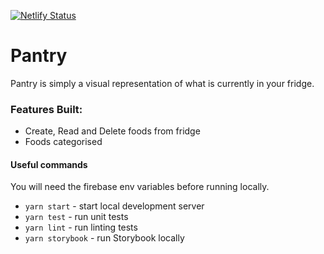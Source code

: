 [![Netlify Status](https://api.netlify.com/api/v1/badges/c51a2468-3798-4924-aabb-8a97ce25ed20/deploy-status)](https://app.netlify.com/sites/project-pantry/deploys)

# Pantry

Pantry is simply a visual representation of what is currently in your fridge.

### Features Built:

- Create, Read and Delete foods from fridge
- Foods categorised

#### Useful commands

You will need the firebase env variables before running locally.

- `yarn start` - start local development server
- `yarn test` - run unit tests
- `yarn lint` - run linting tests
- `yarn storybook` - run Storybook locally
